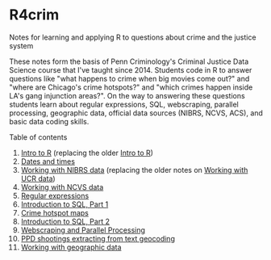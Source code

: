# R4crim
Notes for learning and applying R to questions about crime and the justice system

These notes form the basis of Penn Criminology's Criminal Justice Data Science course that I've taught since 2014. Students code in R to answer questions like "what happens to crime when big movies come out?" and "where are Chicago's crime hotspots?" and "which crimes happen inside LA's gang injunction areas?". On the way to answering these questions students learn about regular expressions, SQL, webscraping, parallel processing, geographic data, official data sources (NIBRS, NCVS, ACS), and basic data coding skills.

Table of contents
1. [Intro to R](https://raw.githack.com/gregridgeway/R4crim/master/01_Intro_to_R_protests.html) (replacing the older [Intro to R](https://htmlpreview.github.io/?https://github.com/gregridgeway/R4crim/blob/master/01-Intro-to-R.html))
2. [Dates and times](https://raw.githack.com/gregridgeway/R4crim/master/02_Dates_and_times.html)
3. [Working with NIBRS data](https://raw.githack.com/gregridgeway/R4crim/master/03_Working_with_NIBRS_data.html) (replacing the older notes on [Working with UCR data](https://htmlpreview.github.io/?https://github.com/gregridgeway/R4crim/blob/master/03-Working-with-UCR-data.html))
4. [Working with NCVS data](https://raw.githack.com/gregridgeway/R4crim/master/04_Working_with_NCVS_data.html)
5. [Regular expressions](https://rawcdn.githack.com/gregridgeway/R4crim/master/05_Regular_expressions.html)
6. [Introduction to SQL, Part 1](https://rawcdn.githack.com/gregridgeway/R4crim/140986c1818a360693662c62a973ae83cb485952/06_Introduction_to_SQL1.html)
7. [Crime hotspot maps](https://rawcdn.githack.com/gregridgeway/R4crim/140986c1818a360693662c62a973ae83cb485952/07_Crime_Hotspot_Map.html)
8. [Introduction to SQL, Part 2](https://rawcdn.githack.com/gregridgeway/R4crim/140986c1818a360693662c62a973ae83cb485952/08_Introduction_to_SQL2.html)
9. [Webscraping and Parallel Processing](https://rawcdn.githack.com/gregridgeway/R4crim/140986c1818a360693662c62a973ae83cb485952/09_Webscraping_and_Parallel_Processing.html)
10. [PPD shootings extracting from text geocoding](https://rawcdn.githack.com/gregridgeway/R4crim/140986c1818a360693662c62a973ae83cb485952/10_PPD_shootings_extracting_from_text_geocoding.html)
11. [Working with geographic data](https://rawcdn.githack.com/gregridgeway/R4crim/140986c1818a360693662c62a973ae83cb485952/11_Working_with_geographic_data.html)

